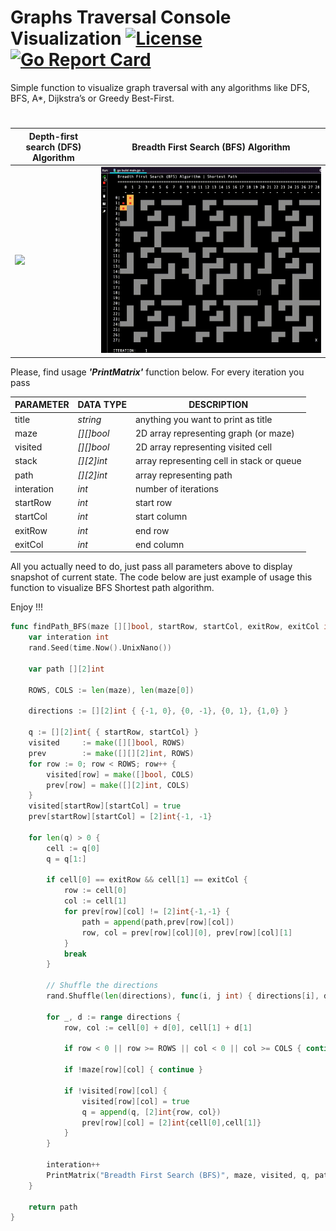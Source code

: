 # Graphs Traversal Console Visualization [![License](https://img.shields.io/dub/l/vibe-d.svg)](https://opensource.org/licenses/MIT) [![Go Report Card](https://goreportcard.com/badge/github.com/P-A-R-U-S/Golang-CQRS)](https://goreportcard.com/report/github.com/P-A-R-U-S/Go-Graphs-Traversal-Console-Visualization)

Simple function to visualize graph traversal with any algorithms like DFS, BFS, A*, Dijkstra’s or Greedy Best-First.
#

| **Depth-first search (DFS) Algorithm**    | **Breadth First Search (BFS) Algorithm**  |
| ----------------------------------------- | ----------------------------------------- |
| ![](DFS.gif)                              | ![](BFS.gif)                              |

Please, find usage ***'PrintMatrix'*** function below. For every iteration you pass

| **PARAMETER** | **DATA TYPE** | **DESCRIPTION**                                       |
| ------------- | ------------- | ----------------------------------------------------- |
| title         | *string*      | anything you want to print as title                   |
| maze          | *[][]bool*    | 2D array representing  graph (or maze)                |
| visited       | *[][]bool*    | 2D array representing  visited cell                   |
| stack         | *[][2]int*    | array representing cell in stack or queue             |
| path          | *[][2]int*    | array representing path                               |
| interation    | *int*         | number of iterations                                  |
| startRow      | *int*         | start row                                             |
| startCol      | *int*         | start column                                          |
| exitRow       | *int*         | end row                                               |
| exitCol       | *int*         | end column                                            |

All you actually need to do, just pass all parameters above to display snapshot of current state. 
The code below are just example of usage this function to visualize BFS Shortest path algorithm.

Enjoy !!!

```Go
func findPath_BFS(maze [][]bool, startRow, startCol, exitRow, exitCol int) [][2]int {
	var interation int
	rand.Seed(time.Now().UnixNano())

	var path [][2]int

	ROWS, COLS := len(maze), len(maze[0])

	directions := [][2]int { {-1, 0}, {0, -1}, {0, 1}, {1,0} }

	q := [][2]int{ { startRow, startCol} }
	visited 	:= make([][]bool, ROWS)
	prev 		:= make([][][2]int, ROWS)
	for row := 0; row < ROWS; row++ {
		visited[row] = make([]bool, COLS)
		prev[row] = make([][2]int, COLS)
	}
	visited[startRow][startCol] = true
	prev[startRow][startCol] = [2]int{-1, -1}

	for len(q) > 0 {
		cell := q[0]
		q = q[1:]

		if cell[0] == exitRow && cell[1] == exitCol {
			row := cell[0]
			col := cell[1]
			for prev[row][col] != [2]int{-1,-1} {
				path = append(path,prev[row][col])
				row, col = prev[row][col][0], prev[row][col][1]
			}
			break
		}

		// Shuffle the directions
		rand.Shuffle(len(directions), func(i, j int) { directions[i], directions[j] = directions[j], directions[i] })

		for _, d := range directions {
			row, col := cell[0] + d[0], cell[1] + d[1]

			if row < 0 || row >= ROWS || col < 0 || col >= COLS { continue }

			if !maze[row][col] { continue }

			if !visited[row][col] {
				visited[row][col] = true
				q = append(q, [2]int{row, col})
				prev[row][col] = [2]int{cell[0],cell[1]}
			}
		}

		interation++
		PrintMatrix("Breadth First Search (BFS)", maze, visited, q, path, interation, startRow, startCol, exitRow, exitCol)
	}

	return path
}
```